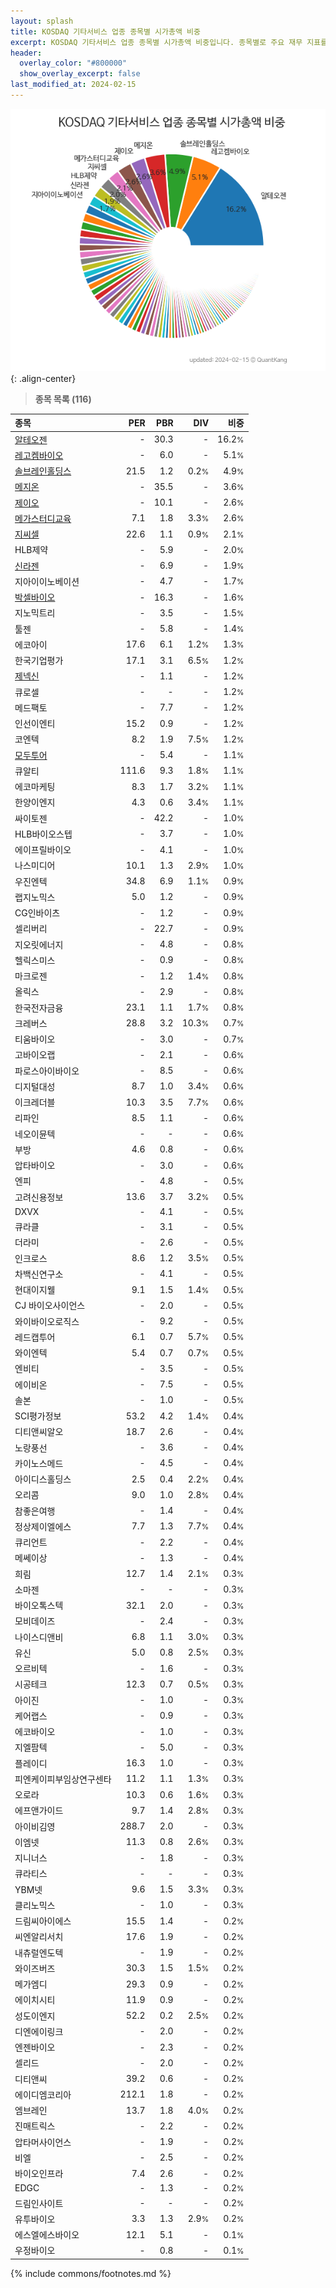 ```yaml
---
layout: splash
title: KOSDAQ 기타서비스 업종 종목별 시가총액 비중
excerpt: KOSDAQ 기타서비스 업종 종목별 시가총액 비중입니다. 종목별로 주요 재무 지표를 함께 표시합니다.
header:
  overlay_color: "#800000"
  show_overlay_excerpt: false
last_modified_at: 2024-02-15
---
```



![KOSDAQ 기타서비스 업종 종목별 시가총액 비중](/stats/sector/images/kosdaq_업종_기타서비스_종목.png){: .align-center}


> **종목 목록 (116)**<a id="list"></a>

| **종목** | **PER** | **PBR** | **DIV** | **비중** |
| :------- | ------: | ------: | ------: | -------: |
| [알테오젠](/196170/) | - | 30.3 | - | 16.2<small>%</small> |
| [레고켐바이오](/141080/) | - | 6.0 | - | 5.1<small>%</small> |
| [솔브레인홀딩스](/036830/) | 21.5 | 1.2 | 0.2<small>%</small> | 4.9<small>%</small> |
| [메지온](/140410/) | - | 35.5 | - | 3.6<small>%</small> |
| [제이오](/418550/) | - | 10.1 | - | 2.6<small>%</small> |
| [메가스터디교육](/215200/) | 7.1 | 1.8 | 3.3<small>%</small> | 2.6<small>%</small> |
| [지씨셀](/144510/) | 22.6 | 1.1 | 0.9<small>%</small> | 2.1<small>%</small> |
| HLB제약 | - | 5.9 | - | 2.0<small>%</small> |
| [신라젠](/215600/) | - | 6.9 | - | 1.9<small>%</small> |
| 지아이이노베이션 | - | 4.7 | - | 1.7<small>%</small> |
| [박셀바이오](/323990/) | - | 16.3 | - | 1.6<small>%</small> |
| 지노믹트리 | - | 3.5 | - | 1.5<small>%</small> |
| 툴젠 | - | 5.8 | - | 1.4<small>%</small> |
| 에코아이 | 17.6 | 6.1 | 1.2<small>%</small> | 1.3<small>%</small> |
| 한국기업평가 | 17.1 | 3.1 | 6.5<small>%</small> | 1.2<small>%</small> |
| [제넥신](/095700/) | - | 1.1 | - | 1.2<small>%</small> |
| 큐로셀 | - | - | - | 1.2<small>%</small> |
| 메드팩토 | - | 7.7 | - | 1.2<small>%</small> |
| 인선이엔티 | 15.2 | 0.9 | - | 1.2<small>%</small> |
| 코엔텍 | 8.2 | 1.9 | 7.5<small>%</small> | 1.2<small>%</small> |
| [모두투어](/080160/) | - | 5.4 | - | 1.1<small>%</small> |
| 큐알티 | 111.6 | 9.3 | 1.8<small>%</small> | 1.1<small>%</small> |
| 에코마케팅 | 8.3 | 1.7 | 3.2<small>%</small> | 1.1<small>%</small> |
| 한양이엔지 | 4.3 | 0.6 | 3.4<small>%</small> | 1.1<small>%</small> |
| 싸이토젠 | - | 42.2 | - | 1.0<small>%</small> |
| HLB바이오스텝 | - | 3.7 | - | 1.0<small>%</small> |
| 에이프릴바이오 | - | 4.1 | - | 1.0<small>%</small> |
| 나스미디어 | 10.1 | 1.3 | 2.9<small>%</small> | 1.0<small>%</small> |
| 우진엔텍 | 34.8 | 6.9 | 1.1<small>%</small> | 0.9<small>%</small> |
| 랩지노믹스 | 5.0 | 1.2 | - | 0.9<small>%</small> |
| CG인바이츠 | - | 1.2 | - | 0.9<small>%</small> |
| 셀리버리 | - | 22.7 | - | 0.9<small>%</small> |
| 지오릿에너지 | - | 4.8 | - | 0.8<small>%</small> |
| 헬릭스미스 | - | 0.9 | - | 0.8<small>%</small> |
| 마크로젠 | - | 1.2 | 1.4<small>%</small> | 0.8<small>%</small> |
| 올릭스 | - | 2.9 | - | 0.8<small>%</small> |
| 한국전자금융 | 23.1 | 1.1 | 1.7<small>%</small> | 0.8<small>%</small> |
| 크레버스 | 28.8 | 3.2 | 10.3<small>%</small> | 0.7<small>%</small> |
| 티움바이오 | - | 3.0 | - | 0.7<small>%</small> |
| 고바이오랩 | - | 2.1 | - | 0.6<small>%</small> |
| 파로스아이바이오 | - | 8.5 | - | 0.6<small>%</small> |
| 디지털대성 | 8.7 | 1.0 | 3.4<small>%</small> | 0.6<small>%</small> |
| 이크레더블 | 10.3 | 3.5 | 7.7<small>%</small> | 0.6<small>%</small> |
| 리파인 | 8.5 | 1.1 | - | 0.6<small>%</small> |
| 네오이뮨텍 | - | - | - | 0.6<small>%</small> |
| 부방 | 4.6 | 0.8 | - | 0.6<small>%</small> |
| 압타바이오 | - | 3.0 | - | 0.6<small>%</small> |
| 엔피 | - | 4.8 | - | 0.5<small>%</small> |
| 고려신용정보 | 13.6 | 3.7 | 3.2<small>%</small> | 0.5<small>%</small> |
| DXVX | - | 4.1 | - | 0.5<small>%</small> |
| 큐라클 | - | 3.1 | - | 0.5<small>%</small> |
| 더라미 | - | 2.6 | - | 0.5<small>%</small> |
| 인크로스 | 8.6 | 1.2 | 3.5<small>%</small> | 0.5<small>%</small> |
| 차백신연구소 | - | 4.1 | - | 0.5<small>%</small> |
| 현대이지웰 | 9.1 | 1.5 | 1.4<small>%</small> | 0.5<small>%</small> |
| CJ 바이오사이언스 | - | 2.0 | - | 0.5<small>%</small> |
| 와이바이오로직스 | - | 9.2 | - | 0.5<small>%</small> |
| 레드캡투어 | 6.1 | 0.7 | 5.7<small>%</small> | 0.5<small>%</small> |
| 와이엔텍 | 5.4 | 0.7 | 0.7<small>%</small> | 0.5<small>%</small> |
| 엔비티 | - | 3.5 | - | 0.5<small>%</small> |
| 에이비온 | - | 7.5 | - | 0.5<small>%</small> |
| 솔본 | - | 1.0 | - | 0.5<small>%</small> |
| SCI평가정보 | 53.2 | 4.2 | 1.4<small>%</small> | 0.4<small>%</small> |
| 디티앤씨알오 | 18.7 | 2.6 | - | 0.4<small>%</small> |
| 노랑풍선 | - | 3.6 | - | 0.4<small>%</small> |
| 카이노스메드 | - | 4.5 | - | 0.4<small>%</small> |
| 아이디스홀딩스 | 2.5 | 0.4 | 2.2<small>%</small> | 0.4<small>%</small> |
| 오리콤 | 9.0 | 1.0 | 2.8<small>%</small> | 0.4<small>%</small> |
| 참좋은여행 | - | 1.4 | - | 0.4<small>%</small> |
| 정상제이엘에스 | 7.7 | 1.3 | 7.7<small>%</small> | 0.4<small>%</small> |
| 큐리언트 | - | 2.2 | - | 0.4<small>%</small> |
| 메쎄이상 | - | 1.3 | - | 0.4<small>%</small> |
| 희림 | 12.7 | 1.4 | 2.1<small>%</small> | 0.3<small>%</small> |
| 소마젠 | - | - | - | 0.3<small>%</small> |
| 바이오톡스텍 | 32.1 | 2.0 | - | 0.3<small>%</small> |
| 모비데이즈 | - | 2.4 | - | 0.3<small>%</small> |
| 나이스디앤비 | 6.8 | 1.1 | 3.0<small>%</small> | 0.3<small>%</small> |
| 유신 | 5.0 | 0.8 | 2.5<small>%</small> | 0.3<small>%</small> |
| 오르비텍 | - | 1.6 | - | 0.3<small>%</small> |
| 시공테크 | 12.3 | 0.7 | 0.5<small>%</small> | 0.3<small>%</small> |
| 아이진 | - | 1.0 | - | 0.3<small>%</small> |
| 케어랩스 | - | 0.9 | - | 0.3<small>%</small> |
| 에코바이오 | - | 1.0 | - | 0.3<small>%</small> |
| 지엘팜텍 | - | 5.0 | - | 0.3<small>%</small> |
| 플레이디 | 16.3 | 1.0 | - | 0.3<small>%</small> |
| 피엔케이피부임상연구센타 | 11.2 | 1.1 | 1.3<small>%</small> | 0.3<small>%</small> |
| 오로라 | 10.3 | 0.6 | 1.6<small>%</small> | 0.3<small>%</small> |
| 에프앤가이드 | 9.7 | 1.4 | 2.8<small>%</small> | 0.3<small>%</small> |
| 아이비김영 | 288.7 | 2.0 | - | 0.3<small>%</small> |
| 이엠넷 | 11.3 | 0.8 | 2.6<small>%</small> | 0.3<small>%</small> |
| 지니너스 | - | 1.8 | - | 0.3<small>%</small> |
| 큐라티스 | - | - | - | 0.3<small>%</small> |
| YBM넷 | 9.6 | 1.5 | 3.3<small>%</small> | 0.3<small>%</small> |
| 클리노믹스 | - | 1.0 | - | 0.3<small>%</small> |
| 드림씨아이에스 | 15.5 | 1.4 | - | 0.2<small>%</small> |
| 씨엔알리서치 | 17.6 | 1.9 | - | 0.2<small>%</small> |
| 내츄럴엔도텍 | - | 1.9 | - | 0.2<small>%</small> |
| 와이즈버즈 | 30.3 | 1.5 | 1.5<small>%</small> | 0.2<small>%</small> |
| 메가엠디 | 29.3 | 0.9 | - | 0.2<small>%</small> |
| 에이치시티 | 11.9 | 0.9 | - | 0.2<small>%</small> |
| 성도이엔지 | 52.2 | 0.2 | 2.5<small>%</small> | 0.2<small>%</small> |
| 디엔에이링크 | - | 2.0 | - | 0.2<small>%</small> |
| 엔젠바이오 | - | 2.3 | - | 0.2<small>%</small> |
| 셀리드 | - | 2.0 | - | 0.2<small>%</small> |
| 디티앤씨 | 39.2 | 0.6 | - | 0.2<small>%</small> |
| 에이디엠코리아 | 212.1 | 1.8 | - | 0.2<small>%</small> |
| 엠브레인 | 13.7 | 1.8 | 4.0<small>%</small> | 0.2<small>%</small> |
| 진매트릭스 | - | 2.2 | - | 0.2<small>%</small> |
| 압타머사이언스 | - | 1.9 | - | 0.2<small>%</small> |
| 비엘 | - | 2.5 | - | 0.2<small>%</small> |
| 바이오인프라 | 7.4 | 2.6 | - | 0.2<small>%</small> |
| EDGC | - | 1.3 | - | 0.2<small>%</small> |
| 드림인사이트 | - | - | - | 0.2<small>%</small> |
| 유투바이오 | 3.3 | 1.3 | 2.9<small>%</small> | 0.2<small>%</small> |
| 에스엘에스바이오 | 12.1 | 5.1 | - | 0.1<small>%</small> |
| 우정바이오 | - | 0.8 | - | 0.1<small>%</small> |

{% include commons/footnotes.md %}